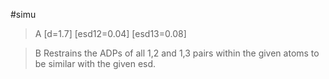 #simu

>A [d=1.7] [esd12=0.04] [esd13=0.08]

>B Restrains the ADPs of all 1,2 and 1,3 pairs within the given atoms to be similar with the given esd.
